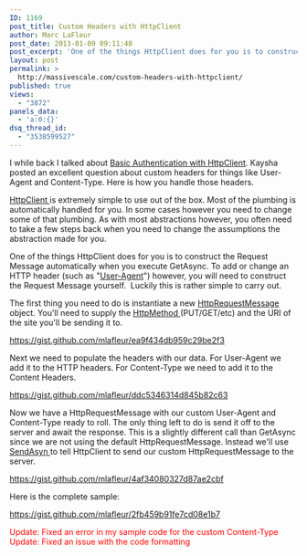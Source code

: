 ```yaml
---
ID: 1169
post_title: Custom Headers with HttpClient
author: Marc LaFleur
post_date: 2013-01-09 09:11:48
post_excerpt: 'One of the things HttpClient does for you is to construct the Request Message automatically when you execute GetAsync. To add or change an HTTP header (such as "User-Agent") however, you will need to construct the Request Message yourself.  Luckily this is rather simple to carry out.'
layout: post
permalink: >
  http://massivescale.com/custom-headers-with-httpclient/
published: true
views:
  - "3872"
panels_data:
  - 'a:0:{}'
dsq_thread_id:
  - "3538599527"
---
```

I while back I talked about <a title="Basic HTTP Authentication in WinRT" href="http://massivescale.azurewebsites.net/basic-http-authentication-in-winrt/" target="_blank">Basic Authentication with HttpClient</a>. Kaysha posted an excellent question about custom headers for things like User-Agent and Content-Type. Here is how you handle those headers.

<a href="http://msdn.microsoft.com/query/dev11.query?appId=Dev11IDEF1&amp;l=EN-US&amp;k=k(System.Net.Http.HttpClient);k(TargetFrameworkMoniker-.NETCore,Version%3Dv4.5);k(DevLang-csharp)&amp;rd=true" target="_blank">HttpClient </a>is extremely simple to use out of the box. Most of the plumbing is automatically handled for you. In some cases however you need to change some of that plumbing. As with most abstractions however, you often need to take a few steps back when you need to change the assumptions the abstraction made for you.

One of the things HttpClient does for you is to construct the Request Message automatically when you execute GetAsync. To add or change an HTTP header (such as "<a href="http://en.wikipedia.org/wiki/User_agent" target="_blank">User-Agent</a>") however, you will need to construct the Request Message yourself.  Luckily this is rather simple to carry out.

The first thing you need to do is instantiate a new <a href="http://msdn.microsoft.com/query/dev11.query?appId=Dev11IDEF1&amp;l=EN-US&amp;k=k(System.Net.Http.HttpRequestMessage);k(HttpRequestMessage);k(TargetFrameworkMoniker-.NETCore,Version%3Dv4.5);k(DevLang-csharp)&amp;rd=true" target="_blank">HttpRequestMessage </a>object. You'll need to supply the <a href="http://msdn.microsoft.com/query/dev11.query?appId=Dev11IDEF1&amp;l=EN-US&amp;k=k(System.Net.Http.HttpMethod);k(TargetFrameworkMoniker-.NETCore,Version%3Dv4.5);k(DevLang-csharp)&amp;rd=true" target="_blank">HttpMethod </a>(PUT/GET/etc) and the URI of the site you'll be sending it to.

https://gist.github.com/mlafleur/ea9f434db959c29be2f3

Next we need to populate the headers with our data. For User-Agent we add it to the HTTP headers. For Content-Type we need to add it to the Content Headers.

https://gist.github.com/mlafleur/ddc5346314d845b82c63

Now we have a HttpRequestMessage with our custom User-Agent and Content-Type ready to roll. The only thing left to do is send it off to the server and await the response. This is a slightly different call than GetAsync since we are not using the default HttpRequestMessage. Instead we'll use <a href="http://msdn.microsoft.com/query/dev11.query?appId=Dev11IDEF1&amp;l=EN-US&amp;k=k(System.Net.Http.HttpClient.SendAsync);k(TargetFrameworkMoniker-.NETCore,Version%3Dv4.5);k(DevLang-csharp)&amp;rd=true" target="_blank">SendAsyn </a>to tell HttpClient to send our custom HttpRequestMessage to the server.

https://gist.github.com/mlafleur/4af34080327d87ae2cbf

Here is the complete sample:

https://gist.github.com/mlafleur/2fb459b91fe7cd08e1b7

<span style="color: #ff0000;">Update: Fixed an error in my sample code for the custom Content-Type</span>
<span style="color: #ff0000;">Update: Fixed an issue with the code formatting</span>
